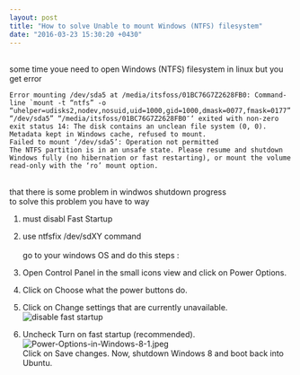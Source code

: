 ```yaml
---
layout: post
title: "How to solve Unable to mount Windows (NTFS) filesystem"
date: "2016-03-23 15:30:20 +0430"
---
```


<br />some time youe need to open Windows (NTFS) filesystem in linux but you get error

```
Error mounting /dev/sda5 at /media/itsfoss/01BC76G7Z2628FB0: Command-line `mount -t “ntfs” -o “uhelper=udisks2,nodev,nosuid,uid=1000,gid=1000,dmask=0077,fmask=0177” “/dev/sda5” “/media/itsfoss/01BC76G7Z2628FB0″‘ exited with non-zero exit status 14: The disk contains an unclean file system (0, 0).
Metadata kept in Windows cache, refused to mount.
Failed to mount ‘/dev/sda5’: Operation not permitted
The NTFS partition is in an unsafe state. Please resume and shutdown
Windows fully (no hibernation or fast restarting), or mount the volume
read-only with the ‘ro’ mount option.
```


<br /> that there is some problem in windwos shutdown progress
<br /> to solve this problem you have to way
1. must disabl Fast Startup
2. use ntfsfix /dev/sdXY command<br />
<br />go to your  windows OS and do this steps :

1. Open Control Panel in the small icons view and click on Power Options.
2. Click on Choose what the power buttons do.
3. Click on Change settings that are currently unavailable.
![disable fast startup](/res/disable_fast_startup_windows8.jpeg)
4. Uncheck Turn on fast startup (recommended).
![Power-Options-in-Windows-8-1.jpeg](/res/Power-Options-in-Windows-8-1.jpeg)
<br />Click on Save changes. Now, shutdown Windows 8 and boot back into Ubuntu.
